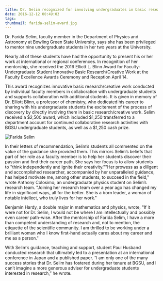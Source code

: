 ```yaml
---
title: Dr. Selim recognized for involving undergraduates in basic research
date: 2016-12-12 00:49:03
tags:
thumbnail: farida-selim-award.jpg
---
```


Dr. Farida Selim, faculty member in the Department of Physics and Astronomy at Bowling Green State University, says she has been privileged to mentor nine undergraduate students in her two years at the University.
<!--more-->

Nearly all of these students have had the opportunity to present his or her work at international or regional conferences. In recognition of her mentorship, she received the 2016 Elliott L. Blinn Award for Faculty-Undergraduate Student Innovative Basic Research/Creative Work at the Faculty Excellence Awards Ceremony and Reception April 14.

This award recognizes innovative basic research/creative work conducted by individual faculty members in collaboration with undergraduate students and supports collaboration with additional students. It is given in memory of Dr. Elliott Blinn, a professor of chemistry, who dedicated his career to sharing with his undergraduate students the excitement of the process of discovery by directly involving them in basic research/creative work. Selim received a $2,500 award, which included $1,250 transferred to a department account for continued collaborative research activities with BGSU undergraduate students, as well as a $1,250 cash prize. 

<div class="row">
    <div class="col-xs-12 col-sm-6 col-md-4">
        <img class="w-100" src="farida-selim-award.jpg" alt="Farida Selim"  />
    </div>
    <div class="col-xs-12 col-sm-6 col-md-8">
        <p>In their letters of recommendation, Selim’s students all commented on the value of the guidance she provided them. This mirrors Selim’s beliefs that part of her role as a faculty member is to help her students discover their passion and find their career path. She says her focus is to allow students to "think independently and ignite their creativity.""Her prowess as a diligent and accomplished researcher, accompanied by her unparalleled guidance, has helped motivate me, among other students, to succeed in the field," wrote Anthony Colosimo, an undergraduate physics student on Selim’s research team. "Joining her research team over a year ago has changed my life in significant ways, all for the better. She is a born leader, a woman of notable intellect, who truly lives for her work."</p>
    </div>
</div>

Benjamin Hardy, a double major in mathematics and physics, wrote, "If it were not for Dr. Selim, I would not be where I am intellectually and possibly even career path-wise. After the mentorship of Farida Selim, I have a more than competent understanding of research and, not to mention, the etiquette of the scientific community. I am thrilled to be working under a brilliant woman who I know first-hand actually cares about my career and me as a person."

With Selim’s guidance, teaching and support, student Paul Husband conducted research that ultimately led to a presentation at an international conference in Japan and a published paper. “I am only one of the many success stories that Dr. Selim has fostered during her tenure at BGSU, and I can’t imagine a more generous adviser for undergraduate students interested in research,” he wrote.